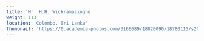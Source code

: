 ```yaml
---
title: 'Mr. H.H. Wickramasinghe'
weight: 113
location: 'Colombo, Sri Lanka'
thumbnail: 'https://0.academia-photos.com/3166689/18820090/18780115/s200_k.kalyanasundaram.jpg'
---
```

